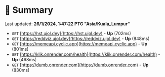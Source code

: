 # 📖 Summary
Last updated: **26/1/2024, 1:47:22 PTG "Asia/Kuala_Lumpur"**

- `GET` [https://hst.ujol.dev](https://hst.ujol.dev) - **Up** (702ms)
- `GET` [https://reddviz.ujol.dev](https://reddviz.ujol.dev) - **Up** (848ms)
- `GET` [https://memeapi.cyclic.app](https://memeapi.cyclic.app) - **Up** (801ms)
- `GET` [https://klik.onrender.com/health](https://klik.onrender.com/health) - **Up** (468ms)
- `GET` [https://dumb.onrender.com](https://dumb.onrender.com) - **Up** (830ms)
